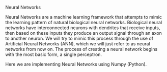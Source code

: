 Neural Networks
 
Neural Networks are a machine learning framework that attempts to mimic the learning pattern of natural biological neural networks. Biological neural networks have interconnected neurons with dendrites that receive inputs, then based on these inputs they produce an output signal through an axon to another neuron. We will try to mimic this process through the use of Artificial Neural Networks (ANN), which we will just refer to as neural networks from now on. The process of creating a neural network begins with the most basic form, a single perceptron.

Here we are implementing Neural Networks using Numpy (Python).
